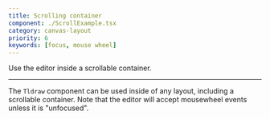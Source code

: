 ```yaml
---
title: Scrolling container
component: ./ScrollExample.tsx
category: canvas-layout
priority: 6
keywords: [focus, mouse wheel]
---
```


Use the editor inside a scrollable container.

---

The `Tldraw` component can be used inside of any layout, including a scrollable container. Note that the editor will accept mousewheel events unless it is "unfocused".
